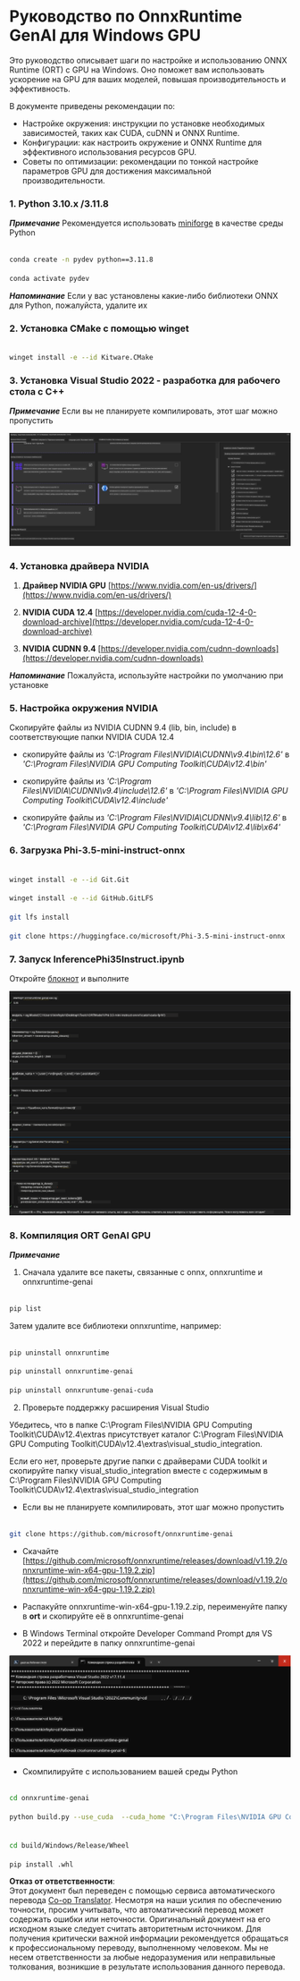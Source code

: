 <!--
CO_OP_TRANSLATOR_METADATA:
{
  "original_hash": "b066fc29c1b2129df84e027cb75119ce",
  "translation_date": "2025-07-17T02:38:50+00:00",
  "source_file": "md/02.Application/01.TextAndChat/Phi3/ORTWindowGPUGuideline.md",
  "language_code": "ru"
}
-->
# **Руководство по OnnxRuntime GenAI для Windows GPU**

Это руководство описывает шаги по настройке и использованию ONNX Runtime (ORT) с GPU на Windows. Оно поможет вам использовать ускорение на GPU для ваших моделей, повышая производительность и эффективность.

В документе приведены рекомендации по:

- Настройке окружения: инструкции по установке необходимых зависимостей, таких как CUDA, cuDNN и ONNX Runtime.
- Конфигурации: как настроить окружение и ONNX Runtime для эффективного использования ресурсов GPU.
- Советы по оптимизации: рекомендации по тонкой настройке параметров GPU для достижения максимальной производительности.

### **1. Python 3.10.x /3.11.8**

   ***Примечание*** Рекомендуется использовать [miniforge](https://github.com/conda-forge/miniforge/releases/latest/download/Miniforge3-Windows-x86_64.exe) в качестве среды Python

   ```bash

   conda create -n pydev python==3.11.8

   conda activate pydev

   ```

   ***Напоминание*** Если у вас установлены какие-либо библиотеки ONNX для Python, пожалуйста, удалите их

### **2. Установка CMake с помощью winget**

   ```bash

   winget install -e --id Kitware.CMake

   ```

### **3. Установка Visual Studio 2022 - разработка для рабочего стола с C++**

   ***Примечание*** Если вы не планируете компилировать, этот шаг можно пропустить

![CPP](../../../../../../translated_images/01.42f52a2b2aedff029e1c9beb13d2b09fcdab284ffd5fa8f3d7ac3cef5f347ad2.ru.png)

### **4. Установка драйвера NVIDIA**

1. **Драйвер NVIDIA GPU**  [https://www.nvidia.com/en-us/drivers/](https://www.nvidia.com/en-us/drivers/)

2. **NVIDIA CUDA 12.4** [https://developer.nvidia.com/cuda-12-4-0-download-archive](https://developer.nvidia.com/cuda-12-4-0-download-archive)

3. **NVIDIA CUDNN 9.4**  [https://developer.nvidia.com/cudnn-downloads](https://developer.nvidia.com/cudnn-downloads)

***Напоминание*** Пожалуйста, используйте настройки по умолчанию при установке

### **5. Настройка окружения NVIDIA**

Скопируйте файлы из NVIDIA CUDNN 9.4 (lib, bin, include) в соответствующие папки NVIDIA CUDA 12.4

- скопируйте файлы из *'C:\Program Files\NVIDIA\CUDNN\v9.4\bin\12.6'* в  *'C:\Program Files\NVIDIA GPU Computing Toolkit\CUDA\v12.4\bin'*

- скопируйте файлы из *'C:\Program Files\NVIDIA\CUDNN\v9.4\include\12.6'* в  *'C:\Program Files\NVIDIA GPU Computing Toolkit\CUDA\v12.4\include'*

- скопируйте файлы из *'C:\Program Files\NVIDIA\CUDNN\v9.4\lib\12.6'* в  *'C:\Program Files\NVIDIA GPU Computing Toolkit\CUDA\v12.4\lib\x64'*

### **6. Загрузка Phi-3.5-mini-instruct-onnx**

   ```bash

   winget install -e --id Git.Git

   winget install -e --id GitHub.GitLFS

   git lfs install

   git clone https://huggingface.co/microsoft/Phi-3.5-mini-instruct-onnx

   ```

### **7. Запуск InferencePhi35Instruct.ipynb**

   Откройте [блокнот](../../../../../../code/09.UpdateSamples/Aug/ortgpu-phi35-instruct.ipynb) и выполните

![RESULT](../../../../../../translated_images/02.b9b06996cf7255d5e5ee19a703c4352f4a96dd7a1068b2af227eda1f3104bfa0.ru.png)

### **8. Компиляция ORT GenAI GPU**

   ***Примечание*** 
   
   1. Сначала удалите все пакеты, связанные с onnx, onnxruntime и onnxruntime-genai

   ```bash

   pip list 
   
   ```

   Затем удалите все библиотеки onnxruntime, например:

   ```bash

   pip uninstall onnxruntime

   pip uninstall onnxruntime-genai

   pip uninstall onnxruntume-genai-cuda
   
   ```

   2. Проверьте поддержку расширения Visual Studio

   Убедитесь, что в папке C:\Program Files\NVIDIA GPU Computing Toolkit\CUDA\v12.4\extras присутствует каталог C:\Program Files\NVIDIA GPU Computing Toolkit\CUDA\v12.4\extras\visual_studio_integration. 
   
   Если его нет, проверьте другие папки с драйверами CUDA toolkit и скопируйте папку visual_studio_integration вместе с содержимым в C:\Program Files\NVIDIA GPU Computing Toolkit\CUDA\v12.4\extras\visual_studio_integration

   - Если вы не планируете компилировать, этот шаг можно пропустить

   ```bash

   git clone https://github.com/microsoft/onnxruntime-genai

   ```

   - Скачайте [https://github.com/microsoft/onnxruntime/releases/download/v1.19.2/onnxruntime-win-x64-gpu-1.19.2.zip](https://github.com/microsoft/onnxruntime/releases/download/v1.19.2/onnxruntime-win-x64-gpu-1.19.2.zip)

   - Распакуйте onnxruntime-win-x64-gpu-1.19.2.zip, переименуйте папку в **ort** и скопируйте её в onnxruntime-genai

   - В Windows Terminal откройте Developer Command Prompt для VS 2022 и перейдите в папку onnxruntime-genai

![RESULT](../../../../../../translated_images/03.b83ce473d5ff9b9b94670a1b26fdb66a05320d534cbee2762f64e52fd12ef9c9.ru.png)

   - Скомпилируйте с использованием вашей среды Python

   ```bash

   cd onnxruntime-genai

   python build.py --use_cuda  --cuda_home "C:\Program Files\NVIDIA GPU Computing Toolkit\CUDA\v12.4" --config Release
 

   cd build/Windows/Release/Wheel

   pip install .whl

   ```

**Отказ от ответственности**:  
Этот документ был переведен с помощью сервиса автоматического перевода [Co-op Translator](https://github.com/Azure/co-op-translator). Несмотря на наши усилия по обеспечению точности, просим учитывать, что автоматический перевод может содержать ошибки или неточности. Оригинальный документ на его исходном языке следует считать авторитетным источником. Для получения критически важной информации рекомендуется обращаться к профессиональному переводу, выполненному человеком. Мы не несем ответственности за любые недоразумения или неправильные толкования, возникшие в результате использования данного перевода.